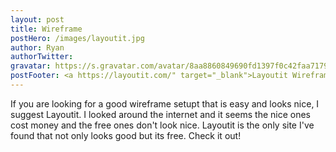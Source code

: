 ```yaml
---
layout: post
title: Wireframe
postHero: /images/layoutit.jpg
author: Ryan
authorTwitter: 
gravatar: https://s.gravatar.com/avatar/8aa8860849690fd1397f0c42faa71795?s=80
postFooter: <a https://layoutit.com/" target="_blank">Layoutit Wireframe</a>
---
```


If you are looking for a good wireframe setupt that is easy and looks nice, I suggest Layoutit. 
I looked around the internet and it seems the nice ones cost money and the free ones don't look nice.
Layoutit is the only site I've found that not only looks good but its free. Check it out!
